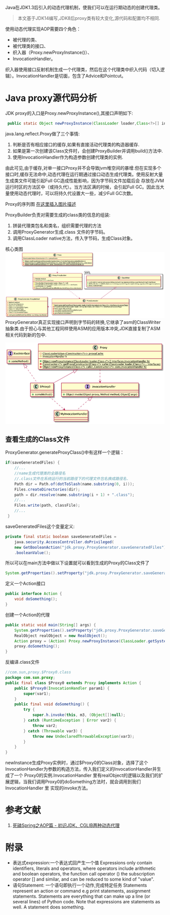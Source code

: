 Java在JDK1.3后引入的动态代理机制，使我们可以在运行期动态的创建代理类。
>本文基于JDK14编写,JDK8后proxy类有较大变化,源代码和配置均不相同. 

使用动态代理实现AOP需要四个角色：
- 被代理的类、
- 被代理类的接口、
- 织入器（Proxy.newProxyInstance()）、
- InvocationHandler。

织入器使用接口反射机制生成一个代理类，然后在这个代理类中织入代码（切入逻辑）。InvocationHandler是切面，包含了Advice和Pointcut。



# Java proxy源代码分析

JDK proxy的入口是Proxy.newProxyInstance(),其接口声明如下:
```java
 public static Object newProxyInstance(ClassLoader loader,Class<?>[] interfaces,InvocationHandler h) 
```

java.lang.reflect.Proxy做了三个事情:
1. 判断是否有相应接口的缓存,如果有直接活动代理类的构造器缓存.
2. 如果是第一次创建该Class文件时，会创建ProxyBuilder并调用build()方法中.
3. 使用InvocationHandler作为构造参数创建代理类的实例.

由此可见,由于缓存,对单一接口Proxy并不会导致jvm堆空间的暴增.但在实现多个接口时,缓存无法命中,动态代理在运行期通过接口动态生成代理类。使用反射大量生成类文件可能引起Full GC造成性能影响，因为字节码文件加载后会 存放在JVM运行时区的方法区中（或持久代）。当方法区满的时候，会引起Full GC。因此当大量使用动态代理时，可以将持久代设置大一些，减少Full GC次数。

Proxy的序列图
[在这里插入图片描述](../imgs/out/uml/proxy/proxy/proxy.png)

ProxyBuilder负责对需要生成的class类的信息的组装:
1. 拼装代理类包名和类名，组织需要代理的方法
2. 调用ProxyGenerator生成.class 文件的字节码。
3. 调用ClassLoader native方法，传入字节码，生成Class对象。



核心类图
![在这里插入图片描述](../imgs/uml/proxy/jdk-proxy/proxy-class.png)
ProxyGenerator真正实现接口声明到字节码的转换,它继承了asm的ClassWriter抽象类.由于担心与其他工程同样使用ASM的应用版本冲突,JDK直接复制了ASM相关代码到新的包中.

![在这里插入图片描述](../imgs/uml/proxy/proxy-runtime/proxy-runtime.png)
## 查看生成的Class文件
ProxyGenerator.generateProxyClass()中有这样一个逻辑：
```java
if(saveGeneratedFiles) {
    //...
    //name生成代理类的全路径名
    //.class文件在系统运行的当前路径下的代理文件包名换成路径名.
    Path dir = Path.of(dotToSlash(name.substring(0, i)));
    Files.createDirectories(dir);
    path = dir.resolve(name.substring(i + 1) + ".class");
    //...
    Files.write(path, classFile);
    //...
 }
```

saveGeneratedFiles这个变量定义:

```java
private final static boolean saveGeneratedFiles =
    java.security.AccessController.doPrivileged( 
    new GetBooleanAction("jdk.proxy.ProxyGenerator.saveGeneratedFiles"))
    .booleanValue();
```
所以可以在main方法中做以下设置就可以看到生成的Proxy的Class文件了
```java
System.getProperties().setProperty("jdk.proxy.ProxyGenerator.saveGeneratedFiles", "true");
```
定义一个Action接口

```java
public interface Action {
    void doSomething();
}
```

创建一个Action的代理

```java
public static void main(String[] args) {
    System.getProperties().setProperty("jdk.proxy.ProxyGenerator.saveGeneratedFiles", "true");
    RealObject realObject = new RealObject();
    Action proxy = (Action) Proxy.newProxyInstance(ClassLoader.getSystemClassLoader(), new Class[]{Action.class}, new DynamicProxyHandler(realObject));
    proxy.doSomething();
}
```

反编译.class文件
```java
//com.sun,proxy.$Proxy0.class
package com.sun.proxy;
public final class $Proxy0 extends Proxy implements Action {
    public $Proxy0(InvocationHandler param1) {
        super(var1);
    }
    public final void doSomething() {
        try {
            super.h.invoke(this, m3, (Object[])null);
        } catch (RuntimeException | Error var2) {
            throw var2;
        } catch (Throwable var3) {
            throw new UndeclaredThrowableException(var3);
        }
    }
}

```
newInstance生成Proxy实例时，通过$Proxy0的Class对象，选择了这个InvocationHandler为参数的构造方法，传入我们定义的InvocationHandler并生成了一个 Proxy0的实例.InvocationHandler 里有realObject的逻辑以及我们的扩展逻辑，当我们调用Proxy0的doSomething方法时，就会调用到我们InvocationHandler 里 实现的invoke方法。

# 参考文献
1. [死磕Spring之AOP篇 - 初识JDK、CGLIB两种动态代理](https://www.cnblogs.com/lifullmoon/p/14654836.html)
# 附录
- 表达式expression:一个表达式回产生一个值
Expressions only contain identifiers, literals and operators, where operators include arithmetic and boolean operators, the function call operator () the subscription operator [] and similar, and can be reduced to some kind of "value".
- 语句Statement: 一个语句即执行一个动作,完成特定任务
Statements represent an action or command e.g print statements, assignment statements. Statements are everything that can make up a line (or several lines) of Python code. Note that expressions are statements as well. A statement does something. 

